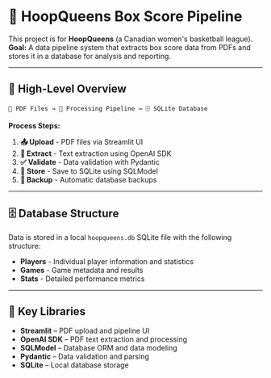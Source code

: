 # 🏀 HoopQueens Box Score Pipeline

This project is for **HoopQueens** (a Canadian women's basketball league).
**Goal:** A data pipeline system that extracts box score data from PDFs and stores it in a database for analysis and reporting.

---

## 🚀 High-Level Overview

```
📄 PDF Files → 🔄 Processing Pipeline → 🗄️ SQLite Database
```

**Process Steps:**

1. **📤 Upload** - PDF files via Streamlit UI
2. **🤖 Extract** - Text extraction using OpenAI SDK
3. **✅ Validate** - Data validation with Pydantic
4. **💾 Store** - Save to SQLite using SQLModel
5. **🔄 Backup** - Automatic database backups

---

## 🗄️ Database Structure

Data is stored in a local `hoopqueens.db` SQLite file with the following structure:

- **Players** - Individual player information and statistics
- **Games** - Game metadata and results
- **Stats** - Detailed performance metrics

---

## 🧩 Key Libraries

- **Streamlit** – PDF upload and pipeline UI
- **OpenAI SDK** – PDF text extraction and processing
- **SQLModel** – Database ORM and data modeling
- **Pydantic** – Data validation and parsing
- **SQLite** – Local database storage
